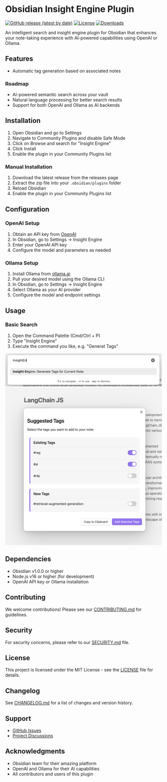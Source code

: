 # Obsidian Insight Engine Plugin

[![GitHub release (latest by date)](https://img.shields.io/github/v/release/username/obsidian-insight-engine)](https://github.com/username/obsidian-insight-engine/releases)
[![License](https://img.shields.io/github/license/username/obsidian-insight-engine)](LICENSE)
[![Downloads](https://img.shields.io/github/downloads/username/obsidian-insight-engine/total)](https://github.com/username/obsidian-insight-engine/releases)

An intelligent search and insight engine plugin for Obsidian that enhances your note-taking experience with AI-powered capabilities using OpenAI or Ollama.

## Features
- Automatic tag generation based on associated notes

### Roadmap
- AI-powered semantic search across your vault
- Natural language processing for better search results
- Support for both OpenAI and Ollama as AI backends

## Installation

1. Open Obsidian and go to Settings
2. Navigate to Community Plugins and disable Safe Mode
3. Click on Browse and search for "Insight Engine"
4. Click Install
5. Enable the plugin in your Community Plugins list

### Manual Installation

1. Download the latest release from the releases page
2. Extract the zip file into your `.obsidian/plugins` folder
3. Reload Obsidian
4. Enable the plugin in your Community Plugins list

## Configuration

### OpenAI Setup

1. Obtain an API key from [OpenAI](https://platform.openai.com/)
2. In Obsidian, go to Settings → Insight Engine
3. Enter your OpenAI API key
4. Configure the model and parameters as needed

### Ollama Setup

1. Install Ollama from [ollama.ai](https://ollama.ai)
2. Pull your desired model using the Ollama CLI
3. In Obsidian, go to Settings → Insight Engine
4. Select Ollama as your AI provider
5. Configure the model and endpoint settings

## Usage

### Basic Search
1. Open the Command Palette (Cmd/Ctrl + P)
2. Type "Insight Engine"
3. Execute the command you like, e.g. "Generat Tags"

![Insight Engine - Command Palette](docs/screen-2.png)
![Insight Engine - Tag Generator](docs/screen-1.png)

## Dependencies

- Obsidian v1.0.0 or higher
- Node.js v16 or higher (for development)
- OpenAI API key or Ollama installation

## Contributing

We welcome contributions! Please see our [CONTRIBUTING.md](CONTRIBUTING.md) for guidelines.

## Security

For security concerns, please refer to our [SECURITY.md](SECURITY.md) file.

## License

This project is licensed under the MIT License - see the [LICENSE](LICENSE) file for details.

## Changelog

See [CHANGELOG.md](CHANGELOG.md) for a list of changes and version history.

## Support

- [GitHub Issues](https://github.com/username/obsidian-insight-engine/issues)
- [Project Discussions](https://github.com/username/obsidian-insight-engine/discussions)

## Acknowledgments

- Obsidian team for their amazing platform
- OpenAI and Ollama for their AI capabilities
- All contributors and users of this plugin
